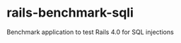 rails-benchmark-sqli
====================

Benchmark application to test Rails 4.0 for SQL injections

